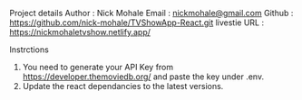 Project details 
Author : Nick Mohale 
Email : nickmohale@gmail.com
Github : https://github.com/nick-mohale/TVShowApp-React.git
livestie URL : https://nickmohaletvshow.netlify.app/

Instrctions 
1. You need to generate your API Key from https://developer.themoviedb.org/ and paste the key under .env.
2. Update the react dependancies to the latest versions.
